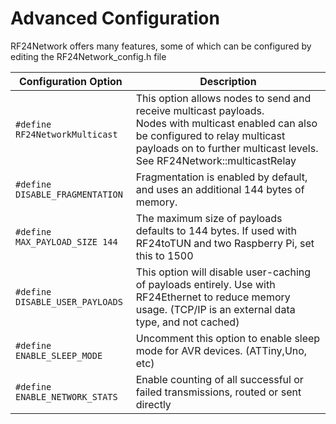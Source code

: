 # Advanced Configuration
<!-- markdownlint-disable MD033 -->
RF24Network offers many features, some of which can be configured by editing the RF24Network_config.h file

| Configuration Option            | Description                                                                                                                                                                                                            |
| ------------------------------- | ---------------------------------------------------------------------------------------------------------------------------------------------------------------------------------------------------------------------- |
| `#define RF24NetworkMulticast`  | This option allows nodes to send and receive multicast payloads.<br>Nodes with multicast enabled can also be configured to relay multicast payloads on to further multicast levels.<br>See RF24Network::multicastRelay |
| `#define DISABLE_FRAGMENTATION` | Fragmentation is enabled by default, and uses an additional 144 bytes of memory.                                                                                                                                       |
| `#define MAX_PAYLOAD_SIZE 144`  | The maximum size of payloads defaults to 144 bytes. If used with RF24toTUN and two Raspberry Pi, set this to 1500                                                                                                      |
| `#define DISABLE_USER_PAYLOADS` | This option will disable user-caching of payloads entirely. Use with RF24Ethernet to reduce memory usage. (TCP/IP is an external data type, and not cached)                                                            |
| `#define ENABLE_SLEEP_MODE`     | Uncomment this option to enable sleep mode for AVR devices. (ATTiny,Uno, etc)                                                                                                                                          |
| `#define ENABLE_NETWORK_STATS`  | Enable counting of all successful or failed transmissions, routed or sent directly                                                                                                                                     |
